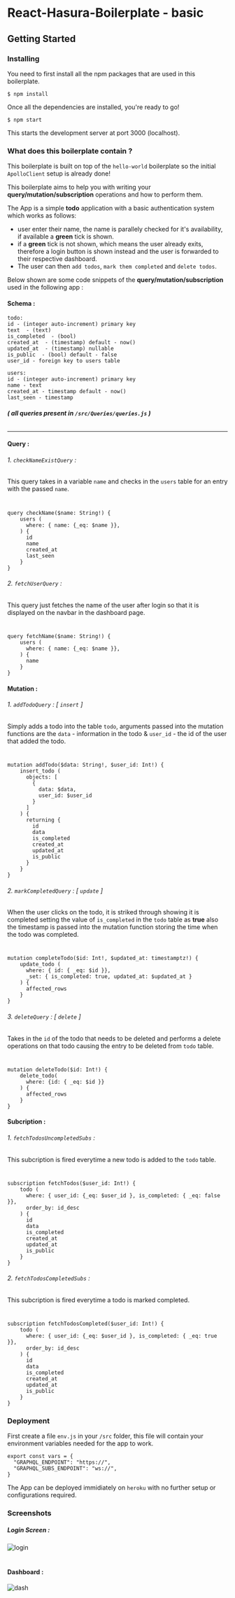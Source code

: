 # React-Hasura-Boilerplate - basic

## Getting Started

### Installing

You need to first install all the npm packages that are used in this boilerplate.

```
$ npm install
```

Once all the dependencies are installed, you're ready to go!

```
$ npm start
```
This starts the development server at port 3000 (localhost).


### What does this boilerplate contain ?

This boilerplate is built on top of the `hello-world` boilerplate so the initial `ApolloClient` setup is already done!

This boilerplate aims to help you with writing your __query/mutation/subscription__ operations and how to perform them.

The App is a simple __todo__ application with a basic authentication system which works as follows:

- user enter their name, the name is parallely checked for it's availability, if available a __green__ tick is shown.
- if a __green__ tick is not shown, which means the user already exits, therefore a login button is shown instead and the user is forwarded to their respective dashboard.
- The user can then `add todos`, `mark them completed` and `delete todos`.

Below shown are some code snippets of the __query/mutation/subscription__ used in the following app :

#### Schema :

```
todo:
id - (integer auto-increment) primary key  
text  - (text)
is_completed  - (bool)
created_at  - (timestamp) default - now()
updated_at  - (timestamp) nullable
is_public  - (bool) default - false
user_id - foreign key to users table

users:
id - (integer auto-increment) primary key
name - text
created_at - timestamp default - now()
last_seen - timestamp
```

######  __( all queries present in `/src/Queries/queries.js` )__
---
#### Query :

###### 1. `checkNameExistQuery` :
This query takes in a variable `name` and checks in the `users` table for an entry with the passed `name`.
#
```
query checkName($name: String!) {
    users (
      where: { name: {_eq: $name }},
    ) {
      id
      name
      created_at
      last_seen
    }
}
```
###### 2. `fetchUserQuery` :
This query just fetches the name of the user after login so that it is displayed on the navbar in the dashboard page.
#
```
query fetchName($name: String!) {
    users (
      where: { name: {_eq: $name }},
    ) {
      name
    }
}
```

#### Mutation :

###### 1. `addTodoQuery` :  [ `insert` ]
Simply adds a todo into the table `todo`, arguments passed into the mutation functions are the `data` - information in the todo & `user_id` - the id of the user that added the todo.
#
```
mutation addTodo($data: String!, $user_id: Int!) {
    insert_todo (
      objects: [
        {
          data: $data,
          user_id: $user_id
        }
      ]
    ) {
      returning {
        id
        data
        is_completed
        created_at
        updated_at
        is_public
      }
    }
}
```

###### 2. `markCompletedQuery` :  [ `update` ]
When the user clicks on the todo, it is striked through showing it is completed setting the value of `is_completed` in the `todo` table as __true__ also the timestamp is passed into the mutation function storing the time when the todo was completed.
#
```
mutation completeTodo($id: Int!, $updated_at: timestamptz!) {
    update_todo (
      where: { id: { _eq: $id }},
      _set: { is_completed: true, updated_at: $updated_at }
    ) {
      affected_rows
    }
}
```

###### 3. `deleteQuery` :  [ `delete` ]
Takes in the `id` of the todo that needs to be deleted and performs a delete operations on that todo causing the entry to be deleted from `todo` table.
#
```
mutation deleteTodo($id: Int!) {
    delete_todo(
      where: {id: { _eq: $id }}
    ) {
      affected_rows
    }
}
```
#### Subcription :

###### 1. `fetchTodosUncompletedSubs` :
This subcription is fired everytime a new todo is added to the `todo` table.
#
```
subscription fetchTodos($user_id: Int!) {
    todo (
      where: { user_id: {_eq: $user_id }, is_completed: { _eq: false }},
      order_by: id_desc
    ) {
      id
      data
      is_completed
      created_at
      updated_at
      is_public
    }
}
```

###### 2. `fetchTodosCompletedSubs` :
This subcription is fired everytime a todo is marked completed.
#
```
subscription fetchTodosCompleted($user_id: Int!) {
    todo (
      where: { user_id: {_eq: $user_id }, is_completed: { _eq: true }},
      order_by: id_desc
    ) {
      id
      data
      is_completed
      created_at
      updated_at
      is_public
    }
}
```

### Deployment

First create a file `env.js` in your `/src` folder, this file will contain your environment variables needed for the app to work.

```
export const vars = {
  "GRAPHQL_ENDPOINT": "https://",
  "GRAPHQL_SUBS_ENDPOINT": "ws://",
}
```
The App can be deployed immidiately on `heroku` with no further setup or configurations required.

### Screenshots

##### Login Screen :

![login]('/ss/login.png')

#
#### Dashboard :

![dash]('/ss/dash.png')
